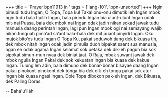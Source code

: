 +++
title = 'Prayer bpn11913 in '
tags = ['lang-101', 'bpn-unsorted']
+++
Ngin pimudi tudu Ingan, O Topa, Topa ku! Takal onu-onu dimutik leh Ingan mbok ngin tudu bala tipilih Ingan, bala pirindu Ingan bia ulunt-ulunt Ingan odak mit-nai Puasa, bala dek mbok nai Ingan odak jadin nikan sokad jawak tudu manusia daang perintah Ingan, lagi pun Ingan mbok ogi nai semayang wajib nikan tunguah pima’ad sa’ant bala-bala dek mit puant pinyidi Ingan. Oku mujok bito’os tudu Ingan O Topa Ku, pakai soduwoh tiang dek bikuasa tih, dek mbok nitah Ingan odak jadin pimulia duoh bipakat saant sua manusia, ngan eh odak agama Ingan selamat sok petaka dek dik-eh paguh bia sok sipokat simun-mun nyaa dek biniat jaat. O Raja, mbak suwant jawak dek mbok ngulia Ingan Pakai dek sok kekuatan Ingan bia kuasa dek kakue Ingan. Tulung leh adin, bala dimuno dek bonar-bonar bisayae daang Ingan pakai pinokont-pinokont dek tonga bia dek dik-eh tonga pakai sok atur Ingan bia kuasa ngasi Ingan. Doie Topa dibokon pak-eh Ingan, dek Bikuasa, dek Paling Doras.

-- Bahá'u'lláh
